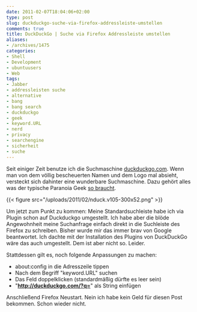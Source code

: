 ```yaml
---
date: 2011-02-07T18:04:06+02:00
type: post
slug: duckduckgo-suche-via-firefox-addressleiste-umstellen
comments: true
title: DuckDuckGo | Suche via Firefox Addressleiste umstellen
aliases:
- /archives/1475
categories:
- Shell
- Development
- ubuntuusers
- Web
tags:
- Jabber
- addressleisten suche
- alternative
- bang
- bang search
- duckduckgo
- geek
- keyword.URL
- nerd
- privacy
- searchengine
- sicherheit
- suche
---
```


Seit einiger Zeit benutze ich die Suchmaschine [duckduckgo.com](http://duckduckgo.com ).
Wenn man von dem völlig bescheuerten Namen und
dem Logo mal absieht, versteckt sich dahinter eine wunderbare Suchmaschine.
Dazu gehört alles was der typische Paranoia Geek [so braucht](http://duckduckgo.com/goodies.html).

{{< figure src="/uploads/2011/02/nduck.v105-300x52.png" >}}

Um jetzt zum Punkt zu kommen: Meine Standardsuchleiste habe ich via Plugin
schon auf Duckduckgo umgestellt. Ich habe aber die blöde Angewohnheit meine
Suchanfrage einfach direkt in die Suchleiste des Firefox zu schreiben.
Bisher wurde mir das immer brav von Google beantwortet. Ich dachte mit der
Installation des Plugins von DuckDuckGo wäre das auch umgestellt. Dem ist
aber nicht so. Leider.

Stattdessen gilt es, noch folgende Anpassungen zu machen:

  * about:config in die Adresszeile tippen
  * Nach dem Begriff "keyword.URL" suchen
  * Das Feld doppelklicken (standardmäßig dürfte es leer sein)
  * "**http://duckduckgo.com/?q=**" als String einfügen

Anschließend Firefox Neustart. Nein ich habe kein Geld für diesen Post
bekommen. Schon wieder nicht.

